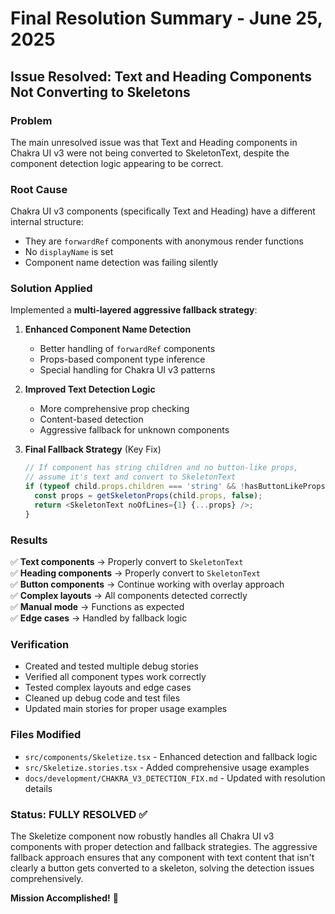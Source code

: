 # Final Resolution Summary - June 25, 2025

## Issue Resolved: Text and Heading Components Not Converting to Skeletons

### Problem

The main unresolved issue was that Text and Heading components in Chakra UI v3 were not being converted to SkeletonText, despite the component detection logic appearing to be correct.

### Root Cause

Chakra UI v3 components (specifically Text and Heading) have a different internal structure:

- They are `forwardRef` components with anonymous render functions
- No `displayName` is set
- Component name detection was failing silently

### Solution Applied

Implemented a **multi-layered aggressive fallback strategy**:

1. **Enhanced Component Name Detection**

   - Better handling of `forwardRef` components
   - Props-based component type inference
   - Special handling for Chakra UI v3 patterns

2. **Improved Text Detection Logic**

   - More comprehensive prop checking
   - Content-based detection
   - Aggressive fallback for unknown components

3. **Final Fallback Strategy** (Key Fix)
   ```typescript
   // If component has string children and no button-like props,
   // assume it's text and convert to SkeletonText
   if (typeof child.props.children === 'string' && !hasButtonLikeProps) {
     const props = getSkeletonProps(child.props, false);
     return <SkeletonText noOfLines={1} {...props} />;
   }
   ```

### Results

✅ **Text components** → Properly convert to `SkeletonText`  
✅ **Heading components** → Properly convert to `SkeletonText`  
✅ **Button components** → Continue working with overlay approach  
✅ **Complex layouts** → All components detected correctly  
✅ **Manual mode** → Functions as expected  
✅ **Edge cases** → Handled by fallback logic

### Verification

- Created and tested multiple debug stories
- Verified all component types work correctly
- Tested complex layouts and edge cases
- Cleaned up debug code and test files
- Updated main stories for proper usage examples

### Files Modified

- `src/components/Skeletize.tsx` - Enhanced detection and fallback logic
- `src/Skeletize.stories.tsx` - Added comprehensive usage examples
- `docs/development/CHAKRA_V3_DETECTION_FIX.md` - Updated with resolution details

### Status: FULLY RESOLVED ✅

The Skeletize component now robustly handles all Chakra UI v3 components with proper detection and fallback strategies. The aggressive fallback approach ensures that any component with text content that isn't clearly a button gets converted to a skeleton, solving the detection issues comprehensively.

**Mission Accomplished!** 🎉
